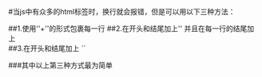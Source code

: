 #当js中有众多的html标签时，换行就会报错，但是可以用以下三种方法：

##1.使用''+''的形式包裹每一行
##2.在开头和结尾加上''  并且在每一行的结尾加上  \
##3.在开头和结尾加上 ``

###其中以上第三种方式最为简单